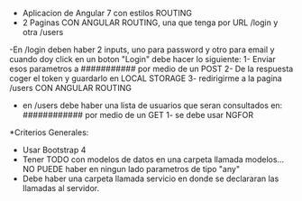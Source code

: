 - Aplicacion de Angular 7 con estilos ROUTING
- 2 Paginas CON ANGULAR ROUTING, una que tenga por URL /login y otra /users

-En /login deben haber 2 inputs, uno para password y otro para email y cuando doy click en un boton "Login" debe hacer lo siguiente:
	1- Enviar esos parametros a ########### por medio de un POST
	2- De la respuesta coger el token y guardarlo en LOCAL STORAGE
	3- redirigirme a la pagina /users CON ANGULAR ROUTING
- en /users debe haber una lista de usuarios que seran consultados en: ############ por medio de un GET
	1- se debe usar NGFOR


*Criterios Generales:
- Usar Bootstrap 4
- Tener TODO con modelos de datos en una carpeta llamada modelos... NO PUEDE haber en ningun lado parametros de tipo "any"
- Debe haber una carpeta llamada servicio en donde se declararan las llamadas al servidor.
